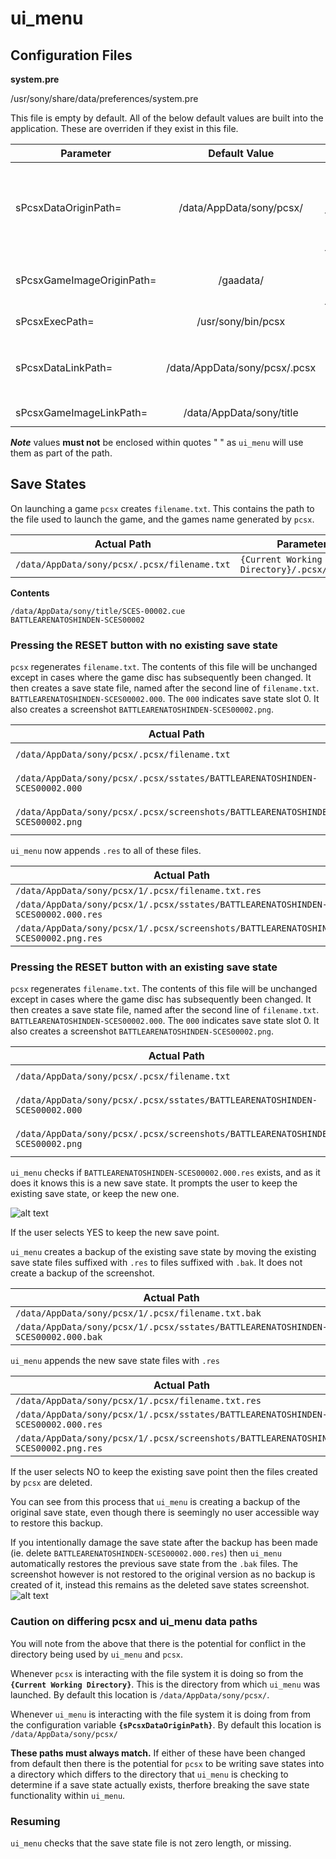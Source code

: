 # ui_menu

## Configuration Files
**system.pre**

/usr/sony/share/data/preferences/system.pre

This file is empty by default. All of the below default values are built into the application. These are overriden if they exist in this file.

| Parameter | Default Value | Comment |
| - | :-: | - |
|sPcsxDataOriginPath=|/data/AppData/sony/pcsx/|*Base game save data directory. Each game has an individual sub-directory named after the integer {GAME_ID} field in regional.db eg. `/data/AppData/sony/pcsx/1`. This is the directory `ui_menu` __must__ be launched from.*|
|sPcsxGameImageOriginPath=|/gaadata/|*Base game data directory. Each game has an individual sub-directory named after the integer {GAME_ID} field in regional.db eg. `/gaadata/1`*|
|sPcsxExecPath=|/usr/sony/bin/pcsx|*Executable launched when starting a game or resuming a save point*|
|sPcsxDataLinkPath=|/data/AppData/sony/pcsx/.pcsx|*Symlink location. Links to `sPcsxDataOriginPath/{GAME_ID}/.pcsx`. This __must__ be named `.pcsx` and it __must__ be a subdirectory of `sPcsxDataOriginPath`*|
|sPcsxGameImageLinkPath=|/data/AppData/sony/title|*Symlink location. Links to `sPcsxGameImageOriginPath/{GAME_ID}`*|

__*Note*__ values **must not** be enclosed within quotes " " as `ui_menu` will use them as part of the path.

## Save States
On launching a game `pcsx` creates `filename.txt`. This contains the path to the file used to launch the game, and the games name generated by `pcsx`.

| Actual Path | Parameter Path |
| - | - |
|`/data/AppData/sony/pcsx/.pcsx/filename.txt`|`{Current Working Directory}/.pcsx/filename.txt` |

**Contents**
```
/data/AppData/sony/title/SCES-00002.cue
BATTLEARENATOSHINDEN-SCES00002
```

### Pressing the RESET button **with no existing save state**
`pcsx` regenerates `filename.txt`. The contents of this file will be unchanged except in cases where the game disc has subsequently been changed. It then creates a save state file, named after the second line of `filename.txt`. `BATTLEARENATOSHINDEN-SCES00002.000`. The `000` indicates save state slot 0. It also creates a screenshot `BATTLEARENATOSHINDEN-SCES00002.png`.

| Actual Path | Parameter Path |
| - | - |
|`/data/AppData/sony/pcsx/.pcsx/filename.txt`|`{Current Working Directory}/.pcsx/filename.txt` |
|`/data/AppData/sony/pcsx/.pcsx/sstates/BATTLEARENATOSHINDEN-SCES00002.000`|`{Current Working Directory}/.pcsx/sstates/{2nd line of filename.txt}.000` |
|`/data/AppData/sony/pcsx/.pcsx/screenshots/BATTLEARENATOSHINDEN-SCES00002.png`|`{Current Working Directory}/.pcsx/screenshots/{2nd line of filename.txt}.png` |

`ui_menu` now appends `.res` to all of these files.

| Actual Path | Parameter Path |
| - | - |
|`/data/AppData/sony/pcsx/1/.pcsx/filename.txt.res`|`{sPcsxDataOriginPath}/{GAME_ID}/.pcsx/filename.txt.res` |
|`/data/AppData/sony/pcsx/1/.pcsx/sstates/BATTLEARENATOSHINDEN-SCES00002.000.res`|`{sPcsxDataOriginPath}/{GAME_ID}/.pcsx/sstates/{2nd line of filename.txt}.000.res` |
|`/data/AppData/sony/pcsx/1/.pcsx/screenshots/BATTLEARENATOSHINDEN-SCES00002.png.res`|`{sPcsxDataOriginPath}/{GAME_ID}/.pcsx/screenshots/{2nd line of filename.txt}.png.res` |



### Pressing the RESET button with an existing save state
`pcsx` regenerates `filename.txt`. The contents of this file will be unchanged except in cases where the game disc has subsequently been changed. It then creates a save state file, named after the second line of `filename.txt`. `BATTLEARENATOSHINDEN-SCES00002.000`. The `000` indicates save state slot 0. It also creates a screenshot `BATTLEARENATOSHINDEN-SCES00002.png`.

| Actual Path | Parameter Path |
| - | - |
|`/data/AppData/sony/pcsx/.pcsx/filename.txt`|`{Current Working Directory}/.pcsx/filename.txt` |
|`/data/AppData/sony/pcsx/.pcsx/sstates/BATTLEARENATOSHINDEN-SCES00002.000`|`{Current Working Directory}/.pcsx/sstates/{2nd line of filename.txt}.000` |
|`/data/AppData/sony/pcsx/.pcsx/screenshots/BATTLEARENATOSHINDEN-SCES00002.png`|`{Current Working Directory}/.pcsx/screenshots/{2nd line of filename.txt}.png` |

`ui_menu` checks if `BATTLEARENATOSHINDEN-SCES00002.000.res` exists, and as it does it knows this is a new save state. It prompts the user to keep the existing save state, or keep the new one.

![alt text](http://andshrew.github.io/psc/ui_menu/delete_save_state.png "PlayStation Classic Menu keep or new save point")

If the user selects YES to keep the new save point.

`ui_menu` creates a backup of the existing save state by moving the existing save state files suffixed with `.res` to files suffixed with `.bak`. It does not create a backup of the screenshot.

| Actual Path | Parameter Path |
| - | - |
|`/data/AppData/sony/pcsx/1/.pcsx/filename.txt.bak`|`{sPcsxDataOriginPath}/{GAME_ID}/.pcsx/filename.txt.bak` |
|`/data/AppData/sony/pcsx/1/.pcsx/sstates/BATTLEARENATOSHINDEN-SCES00002.000.bak`|`{sPcsxDataOriginPath}/{GAME_ID}/.pcsx/sstates/{2nd line of filename.txt}.000.bak` |

`ui_menu` appends the new save state files with `.res`

| Actual Path | Parameter Path |
| - | - |
|`/data/AppData/sony/pcsx/1/.pcsx/filename.txt.res`|`{sPcsxDataOriginPath}/.pcsx/filename.txt.res` |
|`/data/AppData/sony/pcsx/1/.pcsx/sstates/BATTLEARENATOSHINDEN-SCES00002.000.res`|`{sPcsxDataOriginPath}/{GAME_ID}/.pcsx/sstates/{2nd line of filename.txt}.000.res` |
|`/data/AppData/sony/pcsx/1/.pcsx/screenshots/BATTLEARENATOSHINDEN-SCES00002.png.res`|`{sPcsxDataOriginPath}/{GAME_ID}/.pcsx/screenshots/{2nd line of filename.txt}.png.res` |

If the user selects NO to keep the existing save point then the files created by `pcsx` are deleted.


You can see from this process that `ui_menu` is creating a backup of the original save state, even though there is seemingly no user accessible way to restore this backup.

If you intentionally damage the save state after the backup has been made (ie. delete `BATTLEARENATOSHINDEN-SCES00002.000.res`) then `ui_menu` automatically restores the previous save state from the `.bak` files. The screenshot however is not restored to the original version as no backup is created of it, instead this remains as the deleted save states screenshot.
![alt text](http://andshrew.github.io/psc/ui_menu/cannot_resume.PNG "PlayStation Classic Menu automatic save state repair")


### Caution on differing pcsx and ui_menu data paths
You will note from the above that there is the potential for conflict in the directory being used by `ui_menu` and `pcsx`.

Whenever `pcsx` is interacting with the file system it is doing so from the **`{Current Working Directory}`**. This is the directory from which `ui_menu` was launched. By default this location is `/data/AppData/sony/pcsx/`.

Whenever `ui_menu` is interacting with the file system it is doing from from the configuration variable **`{sPcsxDataOriginPath}`**. By default this location is `/data/AppData/sony/pcsx/`

**These paths must always match.** If either of these have been changed from default then there is the potential for `pcsx` to be writing save states into a directory which differs to the directory that `ui_menu` is checking to determine if a save state actually exists, therfore breaking the save state functionality within `ui_menu`.

### Resuming
`ui_menu` checks that the save state file is not zero length, or missing.


